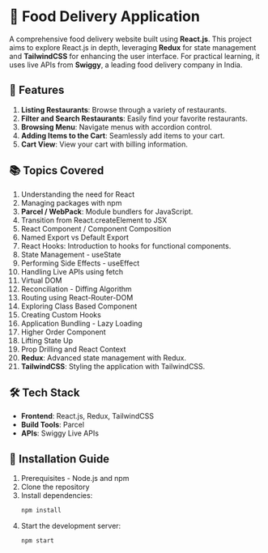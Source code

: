 # 🍔 Food Delivery Application

A comprehensive food delivery website built using **React.js**. This project aims to explore React.js in depth, leveraging **Redux** for state management and **TailwindCSS** for enhancing the user interface. For practical learning, it uses live APIs from **Swiggy**, a leading food delivery company in India.

## 🚀 Features

1. **Listing Restaurants**: Browse through a variety of restaurants.
2. **Filter and Search Restaurants**: Easily find your favorite restaurants.
3. **Browsing Menu**: Navigate menus with accordion control.
4. **Adding Items to the Cart**: Seamlessly add items to your cart.
5. **Cart View**: View your cart with billing information.

## 📚 Topics Covered

1. Understanding the need for React
2. Managing packages with npm
3. **Parcel / WebPack**: Module bundlers for JavaScript.
4. Transition from React.createElement to JSX
5. React Component / Component Composition
6. Named Export vs Default Export
7. React Hooks: Introduction to hooks for functional components.
8. State Management - useState
9. Performing Side Effects - useEffect
10. Handling Live APIs using fetch
11. Virtual DOM
12. Reconciliation - Diffing Algorithm
13. Routing using React-Router-DOM
14. Exploring Class Based Component
15. Creating Custom Hooks
16. Application Bundling - Lazy Loading
17. Higher Order Component
18. Lifting State Up
19. Prop Drilling and React Context
20. **Redux**: Advanced state management with Redux.
21. **TailwindCSS**: Styling the application with TailwindCSS.

## 🛠️ Tech Stack

- **Frontend**: React.js, Redux, TailwindCSS
- **Build Tools**: Parcel
- **APIs**: Swiggy Live APIs



## 💽 Installation Guide

1. Prerequisites - Node.js and npm
2. Clone the repository
3. Install dependencies:
    ```sh
    npm install
    ```
4. Start the development server:
    ```sh
    npm start
    ```
